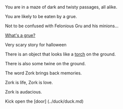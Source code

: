You are in a maze of dark and twisty passages, all alike.

You are likely to be eaten by a grue.

Not to be confused with Felonious Gru and his minions...

[What's a grue?](../grue/grue.md)

Very scary story for halloween

There is an object that looks like a [torch](../torch/torch.md) on the ground.

There is also some twine on the ground.

The word Zork brings back memories.

Zork is life, Zork is love.

Zork is audacious.

Kick open the [door] (../duck/duck.md)
